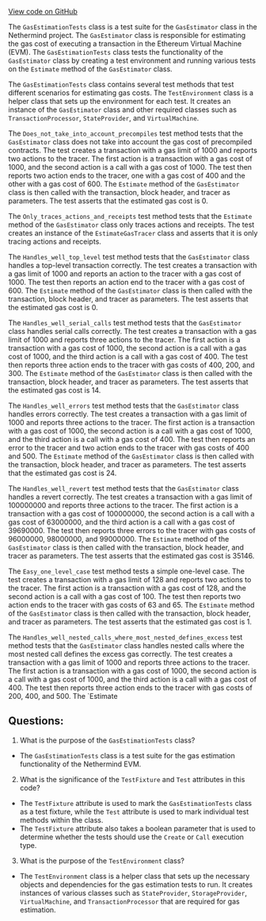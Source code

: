 [View code on GitHub](https://github.com/nethermindeth/nethermind/Nethermind.Evm.Test/Tracing/GasEstimationTests.cs)

The `GasEstimationTests` class is a test suite for the `GasEstimator` class in the Nethermind project. The `GasEstimator` class is responsible for estimating the gas cost of executing a transaction in the Ethereum Virtual Machine (EVM). The `GasEstimationTests` class tests the functionality of the `GasEstimator` class by creating a test environment and running various tests on the `Estimate` method of the `GasEstimator` class.

The `GasEstimationTests` class contains several test methods that test different scenarios for estimating gas costs. The `TestEnvironment` class is a helper class that sets up the environment for each test. It creates an instance of the `GasEstimator` class and other required classes such as `TransactionProcessor`, `StateProvider`, and `VirtualMachine`.

The `Does_not_take_into_account_precompiles` test method tests that the `GasEstimator` class does not take into account the gas cost of precompiled contracts. The test creates a transaction with a gas limit of 1000 and reports two actions to the tracer. The first action is a transaction with a gas cost of 1000, and the second action is a call with a gas cost of 1000. The test then reports two action ends to the tracer, one with a gas cost of 400 and the other with a gas cost of 600. The `Estimate` method of the `GasEstimator` class is then called with the transaction, block header, and tracer as parameters. The test asserts that the estimated gas cost is 0.

The `Only_traces_actions_and_receipts` test method tests that the `Estimate` method of the `GasEstimator` class only traces actions and receipts. The test creates an instance of the `EstimateGasTracer` class and asserts that it is only tracing actions and receipts.

The `Handles_well_top_level` test method tests that the `GasEstimator` class handles a top-level transaction correctly. The test creates a transaction with a gas limit of 1000 and reports an action to the tracer with a gas cost of 1000. The test then reports an action end to the tracer with a gas cost of 600. The `Estimate` method of the `GasEstimator` class is then called with the transaction, block header, and tracer as parameters. The test asserts that the estimated gas cost is 0.

The `Handles_well_serial_calls` test method tests that the `GasEstimator` class handles serial calls correctly. The test creates a transaction with a gas limit of 1000 and reports three actions to the tracer. The first action is a transaction with a gas cost of 1000, the second action is a call with a gas cost of 1000, and the third action is a call with a gas cost of 400. The test then reports three action ends to the tracer with gas costs of 400, 200, and 300. The `Estimate` method of the `GasEstimator` class is then called with the transaction, block header, and tracer as parameters. The test asserts that the estimated gas cost is 14.

The `Handles_well_errors` test method tests that the `GasEstimator` class handles errors correctly. The test creates a transaction with a gas limit of 1000 and reports three actions to the tracer. The first action is a transaction with a gas cost of 1000, the second action is a call with a gas cost of 1000, and the third action is a call with a gas cost of 400. The test then reports an error to the tracer and two action ends to the tracer with gas costs of 400 and 500. The `Estimate` method of the `GasEstimator` class is then called with the transaction, block header, and tracer as parameters. The test asserts that the estimated gas cost is 24.

The `Handles_well_revert` test method tests that the `GasEstimator` class handles a revert correctly. The test creates a transaction with a gas limit of 100000000 and reports three actions to the tracer. The first action is a transaction with a gas cost of 100000000, the second action is a call with a gas cost of 63000000, and the third action is a call with a gas cost of 39690000. The test then reports three errors to the tracer with gas costs of 96000000, 98000000, and 99000000. The `Estimate` method of the `GasEstimator` class is then called with the transaction, block header, and tracer as parameters. The test asserts that the estimated gas cost is 35146.

The `Easy_one_level_case` test method tests a simple one-level case. The test creates a transaction with a gas limit of 128 and reports two actions to the tracer. The first action is a transaction with a gas cost of 128, and the second action is a call with a gas cost of 100. The test then reports two action ends to the tracer with gas costs of 63 and 65. The `Estimate` method of the `GasEstimator` class is then called with the transaction, block header, and tracer as parameters. The test asserts that the estimated gas cost is 1.

The `Handles_well_nested_calls_where_most_nested_defines_excess` test method tests that the `GasEstimator` class handles nested calls where the most nested call defines the excess gas correctly. The test creates a transaction with a gas limit of 1000 and reports three actions to the tracer. The first action is a transaction with a gas cost of 1000, the second action is a call with a gas cost of 1000, and the third action is a call with a gas cost of 400. The test then reports three action ends to the tracer with gas costs of 200, 400, and 500. The `Estimate
## Questions: 
 1. What is the purpose of the `GasEstimationTests` class?
- The `GasEstimationTests` class is a test suite for the gas estimation functionality of the Nethermind EVM.

2. What is the significance of the `TestFixture` and `Test` attributes in this code?
- The `TestFixture` attribute is used to mark the `GasEstimationTests` class as a test fixture, while the `Test` attribute is used to mark individual test methods within the class.
- The `TestFixture` attribute also takes a boolean parameter that is used to determine whether the tests should use the `Create` or `Call` execution type.

3. What is the purpose of the `TestEnvironment` class?
- The `TestEnvironment` class is a helper class that sets up the necessary objects and dependencies for the gas estimation tests to run. It creates instances of various classes such as `StateProvider`, `StorageProvider`, `VirtualMachine`, and `TransactionProcessor` that are required for gas estimation.